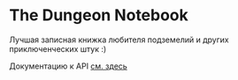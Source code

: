 The Dungeon Notebook
====================

Лучшая записная книжка любителя подземелий и других приключенческих штук :)


Документацию к API [см. здесь](https://github.com/Misha00025/TheDungeonNotebook/blob/master/backend/API.md)
